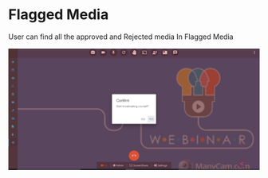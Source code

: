 # Flagged Media

User can find all the approved and Rejected media In Flagged Media

![](../.gitbook/assets/image%20%2836%29.png)

